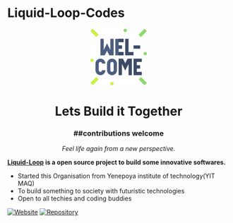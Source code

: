# Liquid-Loop-Codes
<p align="center">
  <img src="https://github.com/amalprasad0/Liquid-Loop-Security-Software/blob/master/welcome-back.png" width="128">
  <br />
  <h1 align="center">Lets Build it Together</h1>
  <h3 align="center">

##contributions welcome

  </h3>
</p>

<p align="center">
  <i>Feel life again from a new perspective.</i>
</p>


**[Liquid-Loop](https://liquid-loop.github.io/) is a open source project to build some innovative softwares.**

- Started this Organisation from Yenepoya institute of technology(YIT MAQ)
- To build something to society with futuristic technologies
- Open to all techies and coding buddies

[![Website](https://img.shields.io/badge/Web%20App%20➔-2da44e)](https://liquid-loop.github.io/) [![Repository](https://img.shields.io/badge/Repository-555?logo=github)]([https://github.com/Liquid-Loop/Liquid-Loop-Security-Software])

